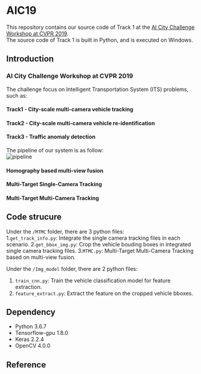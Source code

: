 # AIC19

This repository contains our source code of Track 1 at the [AI City Challenge Workshop at CVPR 2019](https://www.aicitychallenge.org/).   
The source code of Track 1 is built in Python, and is executed on Windows.

## Introduction

### AI City Challenge Workshop at CVPR 2019 
The challenge focus on Intelligent Transportation System (ITS) problems, such as:

#### Track1 - City-scale multi-camera vehicle tracking
#### Track2 - City-scale multi-camera vehicle re-identification
#### Track3 - Traffic anomaly detection 

The pipeline of our system is as follow:  
![pipeline](https://github.com/yrims/AIC19/blob/master/Images/pipeline.png)

#### Homography based multi-view fusion
#### Multi-Target Single-Camera Tracking
#### Multi-Target Multi-Camera Tracking 

## Code strucure
Under the `/MTMC` folder, there are 3 python files:    
1.`get_track_info.py`: Integrate the single camera tracking files in each scenario.
2.`get_bbox_img.py`: Crop the vehicle bouding boxes in integrated single camera tracking files.
3.`MTMC.py`: Multi-Target Multi-Camera Tracking based on multi-view fusion.

Under the `/Img_model` folder, there are 2 python files:
1. `train_cnn.py`: Train the vehicle classification model for feature extraction.    
2. `feature_extract.py`: Extract the feature on the cropped vehicle bboxes.    

## Dependency
- Python 3.6.7
- Tensorflow-gpu 1.8.0
- Keras 2.2.4
- OpenCV 4.0.0

## Reference
